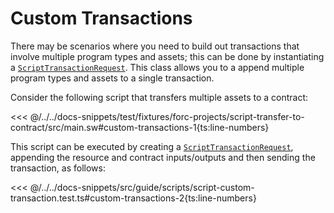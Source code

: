 # Custom Transactions

There may be scenarios where you need to build out transactions that involve multiple program types and assets; this can be done by instantiating a [`ScriptTransactionRequest`](https://fuels-ts-docs-api.vercel.app/Account/ScriptTransactionRequest.md). This class allows you to a append multiple program types and assets to a single transaction.

Consider the following script that transfers multiple assets to a contract:

<<< @/../../docs-snippets/test/fixtures/forc-projects/script-transfer-to-contract/src/main.sw#custom-transactions-1{ts:line-numbers}

This script can be executed by creating a [`ScriptTransactionRequest`](https://fuels-ts-docs-api.vercel.app/Account/ScriptTransactionRequest.md), appending the resource and contract inputs/outputs and then sending the transaction, as follows:

<<< @/../../docs-snippets/src/guide/scripts/script-custom-transaction.test.ts#custom-transactions-2{ts:line-numbers}
